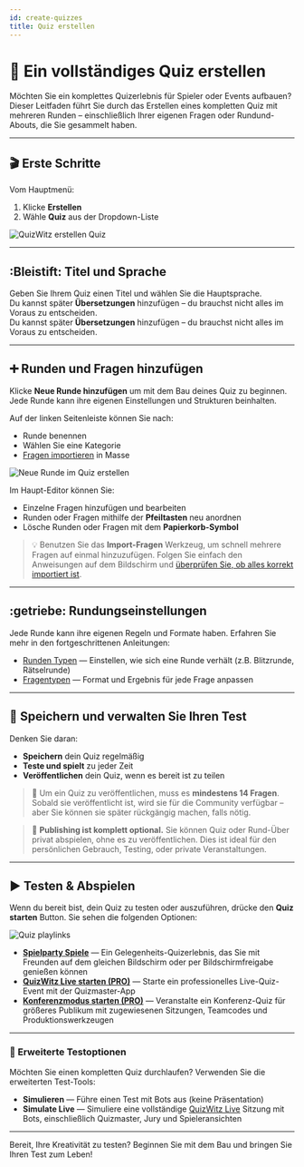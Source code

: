 ```yaml
---
id: create-quizzes
title: Quiz erstellen
---
```


# 🧠 Ein vollständiges Quiz erstellen

Möchten Sie ein komplettes Quizerlebnis für Spieler oder Events aufbauen? Dieser Leitfaden führt Sie durch das Erstellen eines kompletten Quiz mit mehreren Runden – einschließlich Ihrer eigenen Fragen oder Rundund-Abouts, die Sie gesammelt haben.

---

## 🎬 Erste Schritte

Vom Hauptmenü:

1. Klicke **Erstellen**
2. Wähle **Quiz** aus der Dropdown-Liste

![QuizWitz erstellen Quiz](/images/create-quiz.png)

---

## :Bleistift: Titel und Sprache

Geben Sie Ihrem Quiz einen Titel und wählen Sie die Hauptsprache.\
Du kannst später **Übersetzungen** hinzufügen – du brauchst nicht alles im Voraus zu entscheiden.\
Du kannst später **Übersetzungen** hinzufügen – du brauchst nicht alles im Voraus zu entscheiden.

---

## ➕ Runden und Fragen hinzufügen

Klicke **Neue Runde hinzufügen** um mit dem Bau deines Quiz zu beginnen. Jede Runde kann ihre eigenen Einstellungen und Strukturen beinhalten.

Auf der linken Seitenleiste können Sie nach:

- Runde benennen
- Wählen Sie eine Kategorie
- [Fragen importieren](../editor/015-importing-questions.md) in Masse

![Neue Runde im Quiz erstellen](/images/quiz-add-round.png)

Im Haupt-Editor können Sie:

- Einzelne Fragen hinzufügen und bearbeiten
- Runden oder Fragen mithilfe der **Pfeiltasten** neu anordnen
- Lösche Runden oder Fragen mit dem **Papierkorb-Symbol**

> 💡 Benutzen Sie das **Import-Fragen** Werkzeug, um schnell mehrere Fragen auf einmal hinzuzufügen. Folgen Sie einfach den Anweisungen auf dem Bildschirm und [überprüfen Sie, ob alles korrekt importiert ist](../editor/015-importing-questions.md).

---

## :getriebe: Rundungseinstellungen

Jede Runde kann ihre eigenen Regeln und Formate haben. Erfahren Sie mehr in den fortgeschrittenen Anleitungen:

- [Runden Typen](../round-types/000-round-types.md) — Einstellen, wie sich eine Runde verhält (z.B. Blitzrunde, Rätselrunde)
- [Fragentypen](../question-types/000-question-types.md) — Format und Ergebnis für jede Frage anpassen

---

## 💾 Speichern und verwalten Sie Ihren Test

Denken Sie daran:

- **Speichern** dein Quiz regelmäßig
- **Teste und spielt** zu jeder Zeit
- **Veröffentlichen** dein Quiz, wenn es bereit ist zu teilen

> 📢 Um ein Quiz zu veröffentlichen, muss es **mindestens 14 Fragen**. Sobald sie veröffentlicht ist, wird sie für die Community verfügbar – aber Sie können sie später rückgängig machen, falls nötig.

> 📝 **Publishing ist komplett optional.** Sie können Quiz oder Rund-Über privat abspielen, ohne es zu veröffentlichen. Dies ist ideal für den persönlichen Gebrauch, Testing, oder private Veranstaltungen.

---

## ▶️ Testen & Abspielen

Wenn du bereit bist, dein Quiz zu testen oder auszuführen, drücke den **Quiz starten** Button. Sie sehen die folgenden Optionen:

![Quiz playlinks](/images/quiz-playlinks.png)

- **[Spielparty Spiele](../players/001-playing-quizwitz.md)** — Ein Gelegenheits-Quizerlebnis, das Sie mit Freunden auf dem gleichen Bildschirm oder per Bildschirmfreigabe genießen können
- **[QuizWitz Live starten (PRO)](../quizmaster/001-introduction.md)** — Starte ein professionelles Live-Quiz-Event mit der Quizmaster-App
- **[Konferenzmodus starten (PRO)](../tutorials/050-conference-booth.md)** — Veranstalte ein Konferenz-Quiz für größeres Publikum mit zugewiesenen Sitzungen, Teamcodes und Produktionswerkzeugen

---

### 🧪 Erweiterte Testoptionen

Möchten Sie einen kompletten Quiz durchlaufen? Verwenden Sie die erweiterten Test-Tools:

- **Simulieren** — Führe einen Test mit Bots aus (keine Präsentation)
- **Simulate Live** — Simuliere eine vollständige [QuizWitz Live](../quizmaster/001-introduction.md) Sitzung mit Bots, einschließlich Quizmaster, Jury und Spieleransichten

---

Bereit, Ihre Kreativität zu testen? Beginnen Sie mit dem Bau und bringen Sie Ihren Test zum Leben!
